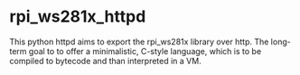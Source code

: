 # rpi_ws281x_httpd
This python httpd aims to export the rpi_ws281x library over http. The long-term goal to to offer a minimalistic, C-style language, which is to be compiled to bytecode and than interpreted in a VM.
